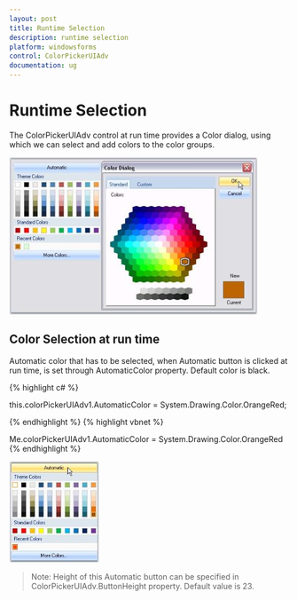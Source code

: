 ```yaml
---
layout: post
title: Runtime Selection
description: runtime selection
platform: windowsforms
control: ColorPickerUIAdv
documentation: ug
---
```

# Runtime Selection

The ColorPickerUIAdv control at run time provides a Color dialog, using which we can select and add colors to the color groups.

![](ColorPickerUIAdv_Images/Overview_img274.jpeg) 



## Color Selection at run time

Automatic color that has to be selected, when Automatic button is clicked at run time, is set through AutomaticColor property. Default color is black.


{% highlight c# %}


this.colorPickerUIAdv1.AutomaticColor = System.Drawing.Color.OrangeRed;


{% endhighlight  %}
{% highlight vbnet %}




Me.colorPickerUIAdv1.AutomaticColor = System.Drawing.Color.OrangeRed
{% endhighlight  %}

![](ColorPickerUIAdv_Images/Overview_img275.jpeg) 



> Note: Height of this Automatic button can be specified in ColorPickerUIAdv.ButtonHeight property. Default value is 23.
